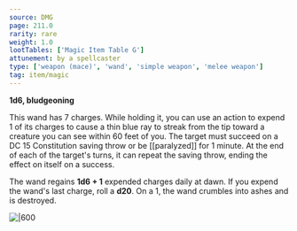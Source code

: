 ```yaml
---
source: DMG
page: 211.0
rarity: rare
weight: 1.0
lootTables: ['Magic Item Table G']
attunement: by a spellcaster
type: ['weapon (mace)', 'wand', 'simple weapon', 'melee weapon']
tag: item/magic
---
```


**1d6, bludgeoning**

This wand has 7 charges. While holding it, you can use an action to expend 1 of its charges to cause a thin blue ray to streak from the tip toward a creature you can see within 60 feet of you. The target must succeed on a DC 15 Constitution saving throw or be [[paralyzed]] for 1 minute. At the end of each of the target's turns, it can repeat the saving throw, ending the effect on itself on a success.

The wand regains **1d6 + 1** expended charges daily at dawn. If you expend the wand's last charge, roll a **d20**. On a 1, the wand crumbles into ashes and is destroyed.


![|600](https://5e.tools/img/items/DMG/Wand%20of%20Paralysis.jpg)